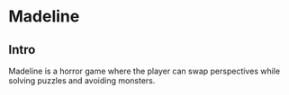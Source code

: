 # Madeline
## Intro
Madeline is a horror game where the player can swap perspectives while solving puzzles and avoiding monsters.
